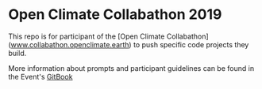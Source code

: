 # Open Climate Collabathon 2019
This repo is for participant of the [Open Climate Collabathon] (www.collabathon.openclimate.earth) to push specific code projects they build.

More information about prompts and participant guidelines can be found in the Event's [GitBook](https://collabathon-docs.openclimate.earth/)
